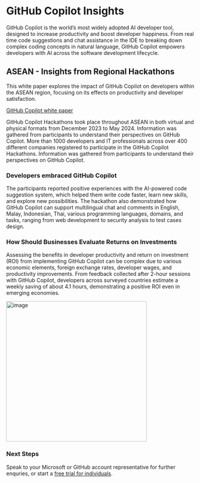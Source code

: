 # GitHub Copilot Insights
GitHub Copilot is the world’s most widely adopted AI developer tool, designed to increase 
productivity and boost developer happiness. From real time code suggestions and chat 
assistance in the IDE to breaking down complex coding concepts in natural language, 
GitHub Copilot empowers developers with AI across the software development lifecycle.

## ASEAN - Insights from Regional Hackathons
This white paper explores the impact of GitHub Copilot on developers within the ASEAN 
region, focusing on its effects on productivity and developer satisfaction.

[GitHub Copilot white paper](https://aka.ms/ghcpaseanwhitepaper)

GitHub Copilot Hackathons took place throughout ASEAN in both virtual and physical 
formats from December 2023 to May 2024. Information was gathered from participants to 
understand their perspectives on GitHub Copilot. More than 1000 developers and IT professionals 
across over 400 different companies registered to participate in 
the GitHub Copilot Hackathons. Information was gathered from participants to 
understand their perspectives on GitHub Copilot.

### Developers embraced GitHub Copilot
The participants reported positive experiences with the AI-powered code suggestion 
system, which helped them write code faster, learn new skills, and explore new possibilities. 
The hackathon also demonstrated how GitHub Copilot can support multilingual chat and 
comments in English, Malay, Indonesian, Thai, various programming languages, domains, and tasks, ranging from web 
development to security analysis to test cases design.

### How Should Businesses Evaluate Returns on Investments
Assessing the benefits in developer productivity and return on investment (ROI) from 
implementing GitHub Copilot can be complex due to various economic elements, foreign 
exchange rates, developer wages, and productivity improvements.
From feedback collected after 2-hour sessions with GitHub Copilot, developers across 
surveyed countries estimate a weekly saving of about 4.1 hours, demonstrating a positive
ROI even in emerging economies.

<img width="376" alt="image" src="https://github.com/user-attachments/assets/46671d8b-d8d9-4dc7-927d-12338589084c">

### Next Steps
Speak to your Microsoft or GitHub account representative for further enquries, or start a 
[free trial for individuals](https://github.com/features/copilot/plans).




